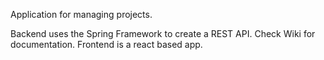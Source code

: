 Application for managing projects.

Backend uses the Spring Framework to create a REST API. Check Wiki for documentation.
Frontend is a react based app.
